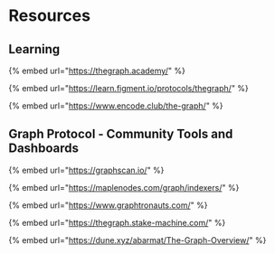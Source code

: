 # Resources

## Learning
{% embed url="https://thegraph.academy/" %}

{% embed url="https://learn.figment.io/protocols/thegraph/" %}

{% embed url="https://www.encode.club/the-graph/" %}

## Graph Protocol - Community Tools and Dashboards

{% embed url="https://graphscan.io/" %}

{% embed url="https://maplenodes.com/graph/indexers/" %}

{% embed url="https://www.graphtronauts.com/" %}

{% embed url="https://thegraph.stake-machine.com/" %}

{% embed url="https://dune.xyz/abarmat/The-Graph-Overview/" %}




